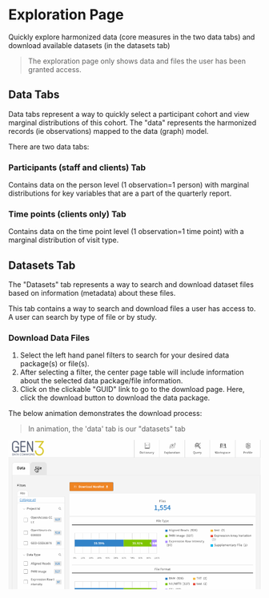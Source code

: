 # Exploration Page

Quickly explore harmonized data (core measures in the two data tabs) and download available datasets (in the datasets tab)

> The exploration page only shows data and files the user has been granted access.

## Data Tabs

Data tabs represent a way to quickly select a participant cohort and view marginal distributions of this cohort. The "data" represents the harmonized records (ie observations) mapped to the data (graph) model.  

There are two data tabs: 

### Participants (staff and clients) Tab

Contains data on the person level (1 observation=1 person) with marginal distributions for key variables that are a part of the quarterly report.


### Time points (clients only) Tab

Contains data on the time point level (1 observation=1 time point) with a marginal distribution of visit type.

## Datasets Tab

The "Datasets" tab represents a way to search and download dataset files based on information (metadata) about these files.


This tab contains a way to search and download files a user has access to. A user can search by type of file or by study. 


### Download Data Files

1. Select the left hand panel filters to search for your desired data package(s) or file(s). 
2. After selecting a filter, the center page table will include information about the selected data package/file information. 
3. Click on the clickable "GUID" link to go to the download page. Here, click the download button to download the data package. 

The below animation demonstrates the download process:

> In animation, the 'data' tab is our "datasets" tab

![explorer-download](../assets/explorer/explorer_gif_2020.gif)

<!-- **Internal note:** Many of the dataset formats (eg core measure datasets) will be compressed. What this means is that the "data format" filter will likely be less meaningful. -->
 
